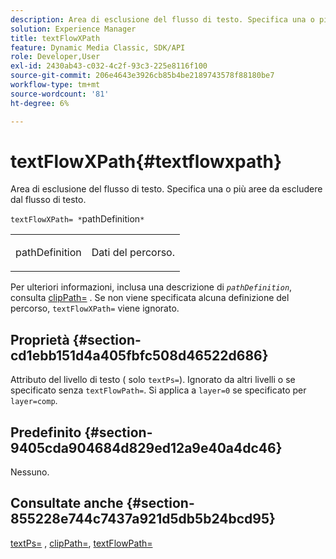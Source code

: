 ```yaml
---
description: Area di esclusione del flusso di testo. Specifica una o più aree da escludere dal flusso di testo.
solution: Experience Manager
title: textFlowXPath
feature: Dynamic Media Classic, SDK/API
role: Developer,User
exl-id: 2430ab43-c032-4c2f-93c3-225e8116f100
source-git-commit: 206e4643e3926cb85b4be2189743578f88180be7
workflow-type: tm+mt
source-wordcount: '81'
ht-degree: 6%

---
```


# textFlowXPath{#textflowxpath}

Area di esclusione del flusso di testo. Specifica una o più aree da escludere dal flusso di testo.

`textFlowXPath= *`pathDefinition`*`

<table id="simpletable_7E0EA48AEBB5426CBE948FCA18882C66"> 
 <tr class="strow"> 
  <td class="stentry"> <p><span class="varname"> pathDefinition</span> </p> </td> 
  <td class="stentry"> <p>Dati del percorso. </p></td> 
 </tr> 
</table>

Per ulteriori informazioni, inclusa una descrizione di *`pathDefinition`*, consulta [clipPath=](../../../../../is-api/http-ref/image-serving-api-ref/c-http-protocol-reference/c-command-reference/r-clippath.md#reference-8139b1b52dc54749b51b109521ddf83d) . Se non viene specificata alcuna definizione del percorso, `textFlowXPath=` viene ignorato.

## Proprietà {#section-cd1ebb151d4a405fbfc508d46522d686}

Attributo del livello di testo ( solo `textPs=`). Ignorato da altri livelli o se specificato senza `textFlowPath=`. Si applica a `layer=0` se specificato per `layer=comp`.

## Predefinito {#section-9405cda904684d829ed12a9e40a4dc46}

Nessuno.

## Consultate anche {#section-855228e744c7437a921d5db5b24bcd95}

[textPs=](../../../../../is-api/http-ref/image-serving-api-ref/c-http-protocol-reference/c-command-reference/r-textps.md#reference-4209a2a6169f44278da2647cfb0cd767) ,  [clipPath=](../../../../../is-api/http-ref/image-serving-api-ref/c-http-protocol-reference/c-command-reference/r-clippath.md#reference-8139b1b52dc54749b51b109521ddf83d),  [textFlowPath=](../../../../../is-api/http-ref/image-serving-api-ref/c-http-protocol-reference/c-command-reference/r-textflowpath.md#reference-0b8d9493d71342f0b6a64a6d221584ef)
